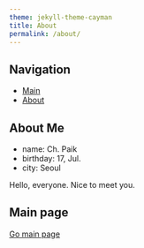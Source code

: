 ```yaml
---
theme: jekyll-theme-cayman
title: About
permalink: /about/
---
```


## Navigation

* [Main](/index)
* [About](/about)

## About Me

* name: Ch. Paik
* birthday: 17, Jul.
* city: Seoul

Hello, everyone. 
Nice to meet you.

## Main page

[Go main page](/index)
